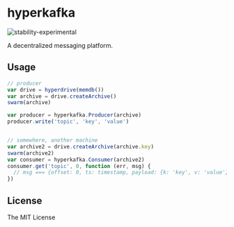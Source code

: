 # hyperkafka

![stability-experimental](https://img.shields.io/badge/stability-experimental-orange.svg?style=flat-square)

A decentralized messaging platform.

## Usage

```js
// producer
var drive = hyperdrive(memdb())
var archive = drive.createArchive()
swarm(archive)

var producer = hyperkafka.Producer(archive)
producer.write('topic', 'key', 'value')


// somewhere, another machine
var archive2 = drive.createArchive(archive.key)
swarm(archive2)
var consumer = hyperkafka.Consumer(archive2)
consumer.get('topic', 0, function (err, msg) {
  // msg === {offset: 0, ts: timestamp, payload: {k: 'key', v: 'value'}}
})
```

## License

The MIT License

